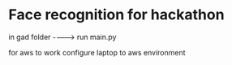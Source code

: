 # Face recognition for hackathon


in gad folder ----> run main.py


for aws to work configure laptop to aws environment

